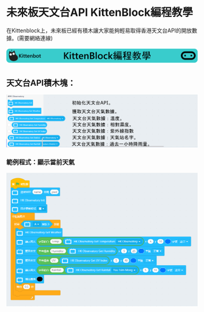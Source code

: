 # 未來板天文台API KittenBlock編程教學

在Kittenblock上，未來板已經有積木讓大家能夠輕易取得香港天文台API的開放數據。(需要網絡連線)

![](../functional_module/PWmodules/images/kbbanner.png)

## 天文台API積木塊：

![](./images/hko.png)

### 範例程式：顯示當前天氣

![](./images/hko_code1.png)